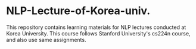 # NLP-Lecture-of-Korea-univ.
This repository contains learning materials for NLP lectures conducted at Korea University. This course follows Stanford University's cs224n course, and also use same assignments.
